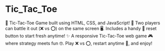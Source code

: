 # Tic_Tac_Toe
🚀 Tic-Tac-Toe Game built using HTML, CSS, and JavaScript! 🎨 Two players can battle it out (❌ vs ⭕) on the same screen 🖥️. Includes a handy 🔄 reset button to start fresh anytime!  ✨ A responsive Tic-Tac-Toe web game 🎮 where strategy meets fun 🤓. Play ❌ vs ⭕, restart anytime 🔄, and enjoy!
